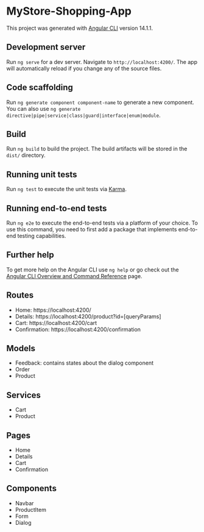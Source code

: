 # MyStore-Shopping-App

This project was generated with [Angular CLI](https://github.com/angular/angular-cli) version 14.1.1.

## Development server

Run `ng serve` for a dev server. Navigate to `http://localhost:4200/`. The app will automatically reload if you change any of the source files.

## Code scaffolding

Run `ng generate component component-name` to generate a new component. You can also use `ng generate directive|pipe|service|class|guard|interface|enum|module`.

## Build

Run `ng build` to build the project. The build artifacts will be stored in the `dist/` directory.

## Running unit tests

Run `ng test` to execute the unit tests via [Karma](https://karma-runner.github.io).

## Running end-to-end tests

Run `ng e2e` to execute the end-to-end tests via a platform of your choice. To use this command, you need to first add a package that implements end-to-end testing capabilities.

## Further help

To get more help on the Angular CLI use `ng help` or go check out the [Angular CLI Overview and Command Reference](https://angular.io/cli) page.

## Routes

- Home: https://localhost:4200/
- Details: https://localhost:4200/product?id=[queryParams]
- Cart: https://localhost:4200/cart
- Confirmation: https://localhost:4200/confirmation

## Models

- Feedback: contains states about the dialog component
- Order
- Product

## Services

- Cart
- Product
 
## Pages

- Home
- Details
- Cart
- Confirmation

## Components

- Navbar
- ProductItem
- Form
- Dialog
